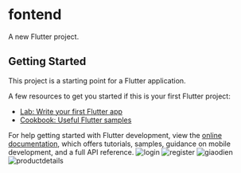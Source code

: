 # fontend

A new Flutter project.

## Getting Started

This project is a starting point for a Flutter application.

A few resources to get you started if this is your first Flutter project:

- [Lab: Write your first Flutter app](https://docs.flutter.dev/get-started/codelab)
- [Cookbook: Useful Flutter samples](https://docs.flutter.dev/cookbook)

For help getting started with Flutter development, view the
[online documentation](https://docs.flutter.dev/), which offers tutorials,
samples, guidance on mobile development, and a full API reference.
![login](https://user-images.githubusercontent.com/83013006/225810000-1186e5eb-ebf1-4108-8b15-c35576a04093.png)
![register](https://user-images.githubusercontent.com/83013006/225810004-0f1cfec2-8fdd-4e61-8782-a68f1c2b322f.png)
![giaodien](https://user-images.githubusercontent.com/83013006/225810007-6dbd1be5-d4e8-4db8-9d97-061f38325a69.png)
![productdetails](https://user-images.githubusercontent.com/83013006/225810011-cecec87a-d41d-486e-bd27-31bce4ab7166.png)
